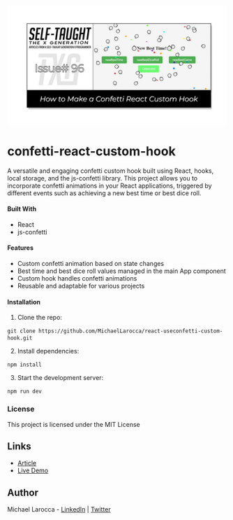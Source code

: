 ![TN-TXG-96](https://github.com/MichaelLarocca/blog-michael-jude-larocca/blob/main/posts/2023/07-23/img/07-17-2023/TN-TXG-96.jpg?raw=true)

# confetti-react-custom-hook 
A versatile and engaging confetti custom hook built using React, hooks, local storage, and the js-confetti library. This project allows you to incorporate confetti animations in your React applications, triggered by different events such as achieving a new best time or best dice roll.

#### Built With
* React
* js-confetti

#### Features
* Custom confetti animation based on state changes
* Best time and best dice roll values managed in the main App component
* Custom hook handles confetti animations
* Reusable and adaptable for various projects

#### Installation

1. Clone the repo:
```
git clone https://github.com/MichaelLarocca/react-useconfetti-custom-hook.git
```

2. Install dependencies:
```
npm install
```

3. Start the development server:
```
npm run dev
```

### License
This project is licensed under the MIT License

## Links

- [Article](https://selftaughttxg.com/2023/06-23/how-to-make-a-countdown-app-with-react-and-date-fns/)
- [Live Demo](https://react-countdown-clock.netlify.app/)

## Author

Michael Larocca - [LinkedIn](https://www.linkedin.com/in/michaeljudelarocca/) | [Twitter](https://twitter.com/MikeJudeLarocca)
